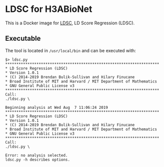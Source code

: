 # LDSC for H3ABioNet


This is a Docker image for [LDSC](https://github.com/bulik/ldsc),
LD Score Regression (LDSC).

## Executable

The tool is located in `/usr/local/bin` and can be
executed with:

```
$> ldsc.py
*********************************************************************
* LD Score Regression (LDSC)
* Version 1.0.1
* (C) 2014-2019 Brendan Bulik-Sullivan and Hilary Finucane
* Broad Institute of MIT and Harvard / MIT Department of Mathematics
* GNU General Public License v3
*********************************************************************
Call:
./ldsc.py \

Beginning analysis at Wed Aug  7 11:06:24 2019
*********************************************************************
* LD Score Regression (LDSC)
* Version 1.0.1
* (C) 2014-2019 Brendan Bulik-Sullivan and Hilary Finucane
* Broad Institute of MIT and Harvard / MIT Department of Mathematics
* GNU General Public License v3
*********************************************************************
Call:
./ldsc.py \

Error: no analysis selected.
ldsc.py -h describes options.
```
